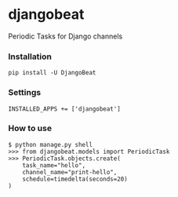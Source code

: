 # djangobeat

Periodic Tasks for Django channels


### Installation

    pip install -U DjangoBeat
    
### Settings

    INSTALLED_APPS += ['djangobeat']
    
### How to use

    $ python manage.py shell
    >>> from djangobeat.models import PeriodicTask
    >>> PeriodicTask.objects.create(
        task_name="hello",
        channel_name="print-hello",
        schedule=timedelta(seconds=20)
    )